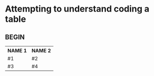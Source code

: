 <!DOCTYPE html>
<html>
 <head>
   <title>Table</title>
  </head>
  <body>
    <h1>Attempting to understand coding a table</h1> 
    <h2>BEGIN</h2>
    <table>
    <tr></tr>
    <th>NAME 1</th> 
    <th>NAME 2</th> 
    <tr>
    <td>#1</td> 
    <td>#2</td>
    </tr> 
    <tr>
    <td>#3</td>
    <td>#4</td>
    </tr>
    </table>
  </body>
</html>
